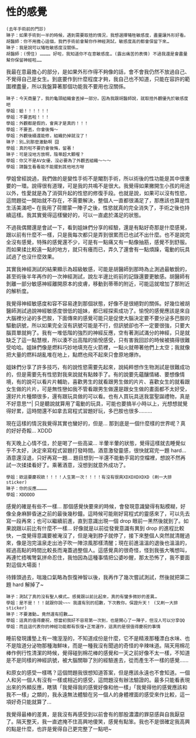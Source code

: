 # 性的感覺

    (去年手術前的門診)
    琳子：如果手術到一半的時候，遇到需要取捨的情況，我想選擇犧牲敏感度，盡量讓外形好看。
    胡醫師：你不用擔心這個，我們手術前會幫你作神經測試，敏感度高的都會保留下來…
    琳子：我是說可以犧牲敏感度沒關係…
    胡醫師：(愣住) ………… 好啦，我知道你不在意敏感度… (露出痛苦的表情) 不過我還是會盡量幫你保留神經啦……

我最在意最擔心的部分，是如果外形作得不夠像的話，會不會我仍然不放過自己、不覺得自己是女生。到底要作到什麼程度才夠，我自己也不知道，只能在容許的範圍裡盡量，所以我盤算著那個功能我不要用也沒關係。

    琳子：今天商量了，我的龜頭組織會丟掉一部分。因為我跟胡醫師說，就取捨外觀優先於敏感度吧
    學姐：蛤！！！！！！
    學姐：不要丟啦！！！
    學姐：外觀都是假的，會爽才是真的！！！
    學姐：不要丟，你會後悔～
    學姐：外觀後續還能修，組織扔掉就沒了！
    琳子：別…別那麼激動啊 囧
    學姐：真的啦不要扔會後悔，留著！
    琳子：可是沒地方放啊，陰蒂超大顆喔？
    學姐：你又不是AV女優，沒必要為了外觀丟組織～～～
    學姐：請醫生看看能不能擺到其他地方呀

學姐曾經說過，我們做的是變性手術不是閹割手術，所以術後的性功能是其中很重要的一環。說得很有道理，可是我的共鳴不是很大。我覺得如果撇開生小孩的用途以外，性愛就是為了消弭升起的性慾的修復手段。也就是說，如果可以沒有性慾，這問題從一開始就不存在，不需要解決，整個人一直都很滿足了，那應該也算是性生活美滿吧~ 在我用了荷爾蒙一陣子之後，性慾就真的完全消失了，手術之後也持續這樣。我其實覺得這樣蠻好的，可以一直處於滿足的狀態。

不過我偶爾還是會試一下，看到姐妹們分享的經驗，還是有點好奇那是什麼感覺，跟以前有什麼不一樣，只是我每次都只是弄到很累而已也試不出什麼。也不是說完全沒有感覺，特殊的感覺還不少，可是有一點痛又有一點像抽筋，感覺不到舒服。而如果揉比較遠一點的地方，就只有癢而已，弄久了還會有一點煩躁，電動的玩具試過了也沒什麼效果。

其實我神經測試的結果顯示為超級敏感，可能是胡醫師到那時為止測過最敏銳的，甚至術後半年再作的一次神經測試，說左半邊比術前的記錄還要更敏感。胡醫師有剝離一部分敏感神經離開原本的皮膚，移動到蒂蒂的附近，可能這就增加了那附近的解析度。

我覺得神經敏感度和容不容易達到那個狀態，好像不是很絕對的關係。好幾位被胡醫師測試過說神經敏感度很低的姐妹，都已經探索成功了。愉悅的感覺應該是來自大腦裡分泌的多巴胺，下面傳來的感覺可能只是促使大腦決定要不要分泌多巴胺的驅動訊號，所以如果完全沒有訊號可能是不行，但訊號卻也不一定要很強，只要大腦買單就夠了。我有一堆低階的強烈的神經反應，空有著測試滿分的神經，只是就缺乏了這一點慧根，所以湊不出高階的愉悅感受，只有害我回診的時候被搞得很難受哈哈。姐妹們像是燃料巧妙地填充在火箭裡，一點火就帶著他們上太空；我就像把大量的燃料胡亂堆在地上，點燃也飛不起來只會原地爆炸。

姐妹們分享了許多技巧，有的說性慾需要先起來，說純粹想作生物測試是很難成功的，但是需要先有性慾對我來說就有點棘手了。有的說要先蘊釀情緒、要想像情境，有的說可以看片片輔助，喜歡男生的就看跟男生做的片片、喜歡女生的就看跟女生做的片片，可是無性戀如我不管看跟男生做還是跟女生做的畫面都不太好受，還好片片種類很多，還有跟玩具做的可以看。也有人買玩具送我當聖誕禮物，真是不好意思^^| 只是聽說就算用了電動的玩具，可能也要搞半小時以上，光想想就覺得好累，這時間還不如拿去寫程式習題好玩，多巴胺也很多………

現在這樣的情況我覺得其實也蠻好的，但是… 那到底是一個什麼樣的世界呢？真的好好奇餒… XDDD

有天晚上心情不佳，於是喝了一些高粱… 半暈半暈的狀態，覺得這樣就去睡覺似乎不太好，決定來寫程式習題打發時間。酒意激發靈感，很快就寫完一題 hard… 酒意還沒退，只好再寫一題… 題目想到一半還不能動手寫的空檔裡，想說不然再試一次揉揉看好了。乘著酒意，沒想到就意外成功了。

    學姐：欸這要慶祝欸！！！！人生第一次！！！！有沒有很爽XDXDXDXDXD (刷一大排 sticker)
    琳子：你的反應…………
    學姐：XDDDDD

感覺的確是有些不一樣… 那個感覺快要來的時候，會發現意識變得有點模糊，好像全身麻醉昏迷之前的最後幾秒鐘。這時候可能剛好寫程式的靈感來了，可以先去寫一段再來；也可以繼續前進，直到意識出現一個 drop 眼前一黑然後就到了。如果說跟以前比有什麼不一樣… 好像就是以前從發覺意識有異到 drop 的進程比較快，一度覺得意識要被淹沒了，但是淹到脖子就停了，接下來整個人突然就清醒過來，像是泡完溫泉走出池子吹一陣涼風那樣清醒；現在前進溫溫的退後也溫溫的，經過高點的時間比較長而淹蓋過整個人。這感覺真的很奇怪，怪到我張大嘴想叫，再連忙捂嘴彆氣拼命忍住，我怕因為這種事情把公婆吵醒，那太恐怖了，我不要面對這個大場面！

待鋒頭過去，喘幾口氣略為恢復神智以後，我再作了幾次嘗試測試，然後就把第二題 hard 解掉了~

    琳子：測試了真的沒有聖人模式… 感覺跟以前比起來，真的有蠻多微妙的差異…
    學姐：是不是！！！就跟你說~~~ 我還有別的招數，下次教你。保證升天！ (又刷一大排 sticker)
    琳子：不要激動… 竟然還有招數……
    學姐：這真的值得慶祝，想當初我好不容易第一次到，也是開心了一陣子，但沒人可以分享QQ
    學姐：而且這代表你的神經功能都有恢復+正常運作，這真的是很值得慶祝的事情

睡前發現護墊上有一塊溼溼的，不知道成份是什麼，它不是精液那種漂白水味、也不是陰道分泌物那種海鮮味，而是一種我沒有聞過的奇怪的辛辣味道。隔天用棉花棒作例行性清潔的時候，覺得碰到棉花棒的感覺和一天之前好像不太一樣，不知道是不是同樣的神經訊號，被大腦關聯了別的經驗進去，從而產生不一樣的感覺……

和原女的感受一樣嗎？這個問題我很想知道答案，但是應該永遠也不會知道。一個人和另一個人有沒有一樣或相近的感受，這問題沒有辦法驗證的。最多只能看表現出來的外顯反應，瞎猜「我覺得我的感覺好像和他一樣」「我覺得他的感覺應該和我不一樣」之類的，我永遠無法體驗在另一個人的身體裡面的感受來作比較，這一項好奇只能就算了…

我覺得最棒的差異，是我沒有再感受到以前會有的那股濃濃的罪惡感與自我厭惡了。隔天整天，我一直遮掩不住高興地傻笑，感覺有點笨。我也不是很確定我高興的點是什麼，也許是覺得自己更完整了一點吧~
